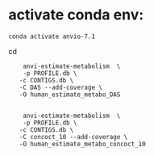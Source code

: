 # activate conda env:

	conda activate anvio-7.1


cd 
	
		anvi-estimate-metabolism  \
		-p PROFILE.db \
	   -c CONTIGS.db \
	   -C DAS --add-coverage \
	   -O human_estimate_metabo_DAS 
	   
	   
	   	anvi-estimate-metabolism  \
		-p PROFILE.db \
	   -c CONTIGS.db \
	   -C concoct_10 --add-coverage \
	   -O human_estimate_metabo_concoct_10